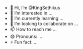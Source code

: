 - 👋 Hi, I’m @KingSethikus
- 👀 I’m interested in ...
- 🌱 I’m currently learning ...
- 💞️ I’m looking to collaborate on ...
- 📫 How to reach me ...
- 😄 Pronouns: ...
- ⚡ Fun fact: ...

<!---
KingSethikus/KingSethikus is a ✨ special ✨ repository because its `README.md` (this file) appears on your GitHub profile.
You can click the Preview link to take a look at your changes.
--->
